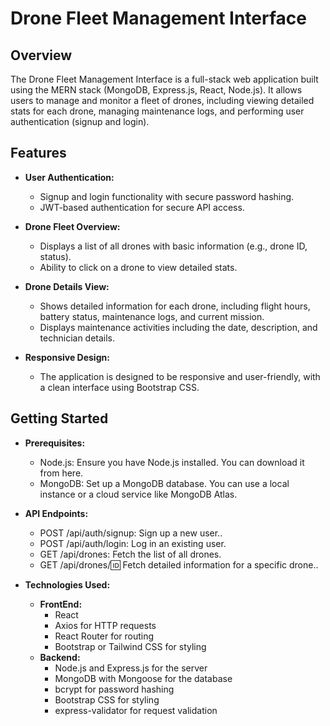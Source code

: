 # Drone Fleet Management Interface

## Overview

The Drone Fleet Management Interface is a full-stack web application built using the MERN stack (MongoDB, Express.js, React, Node.js). It allows users to manage and monitor a fleet of drones, including viewing detailed stats for each drone, managing maintenance logs, and performing user authentication (signup and login).

## Features

- **User Authentication:**

  - Signup and login functionality with secure password hashing.
  - JWT-based authentication for secure API access.

- **Drone Fleet Overview:**

  - Displays a list of all drones with basic information (e.g., drone ID, status).
  - Ability to click on a drone to view detailed stats.

- **Drone Details View:**

  - Shows detailed information for each drone, including flight hours, battery status, maintenance logs, and current mission.
  - Displays maintenance activities including the date, description, and technician details.

- **Responsive Design:**
  - The application is designed to be responsive and user-friendly, with a clean interface using Bootstrap CSS.

## Getting Started

- **Prerequisites:**

  - Node.js: Ensure you have Node.js installed. You can download it from here.
  - MongoDB: Set up a MongoDB database. You can use a local instance or a cloud service like MongoDB Atlas.

- **API Endpoints:**

  - POST /api/auth/signup: Sign up a new user..
  - POST /api/auth/login: Log in an existing user.
  - GET /api/drones: Fetch the list of all drones.
  - GET /api/drones/:id: Fetch detailed information for a specific drone..

- **Technologies Used:**
  - **FrontEnd:**
    - React
    - Axios for HTTP requests
    - React Router for routing
    - Bootstrap or Tailwind CSS for styling
  - **Backend:**
    - Node.js and Express.js for the server
    - MongoDB with Mongoose for the database
    - bcrypt for password hashing
    - Bootstrap CSS for styling
    - express-validator for request validation
